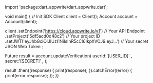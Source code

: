 import 'package:dart_appwrite/dart_appwrite.dart';

void main() { // Init SDK
  Client client = Client();
  Account account = Account(client);

  client
    .setEndpoint('https://cloud.appwrite.io/v1') // Your API Endpoint
    .setProject('5df5acd0d48c2') // Your project ID
    .setJWT('eyJhbGciOiJIUzI1NiIsInR5cCI6IkpXVCJ9.eyJ...') // Your secret JSON Web Token
  ;

  Future result = account.updateVerification(
    userId:'[USER_ID]' ,
    secret:'[SECRET]' ,
  );

  result
    .then((response) {
      print(response);
    }).catchError((error) {
      print(error.response);
  });
}}